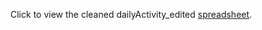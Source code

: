 Click to view the cleaned dailyActivity_edited [spreadsheet](https://docs.google.com/spreadsheets/d/1Rfp5tI2W3v3cgOc2Srqfney7gWt8TmyfJeyrcbDiwPM/edit?usp=sharing).
